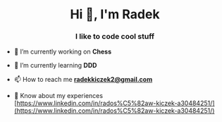 <h1 align="center">Hi 👋, I'm Radek</h1>
<h3 align="center">I like to code cool stuff</h3>

- 🔭 I’m currently working on **Chess**

- 🌱 I’m currently learning **DDD**

- 📫 How to reach me **radekkiczek2@gmail.com**

- 📄 Know about my experiences [https://www.linkedin.com/in/rados%C5%82aw-kiczek-a30484251/](https://www.linkedin.com/in/rados%C5%82aw-kiczek-a30484251/)
